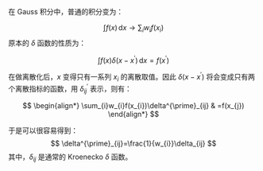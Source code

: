 在 Gauss 积分中，普通的积分变为：

$$
\int f(x)\,\mathrm{d}x\rightarrow\sum_{i}w_{i}f(x_{i})
$$
原本的 $\delta$ 函数的性质为：

$$
\int f(x)\delta(x-x^{\prime})\,\mathrm{d}x=f(x^{\prime})
$$

在做离散化后，$x$ 变得只有一系列 $x_{i}$ 的离散取值。因此 $\delta (x-x^{\prime})$ 将会变成只有两个离散指标的函数，用 $\delta_{ij}^{\prime}$ 表示，则有：

$$
\begin{align*}
\sum_{i}w_{i}f(x_{i})\delta^{\prime}_{ij} & =f(x_{j})
\end{align*}
$$

于是可以很容易得到：
$$
\delta^{\prime}_{ij}=\frac{1}{w_{i}}\delta_{ij}
$$
其中，$\delta_{ij}$ 是通常的 Kroenecko $\delta$ 函数。